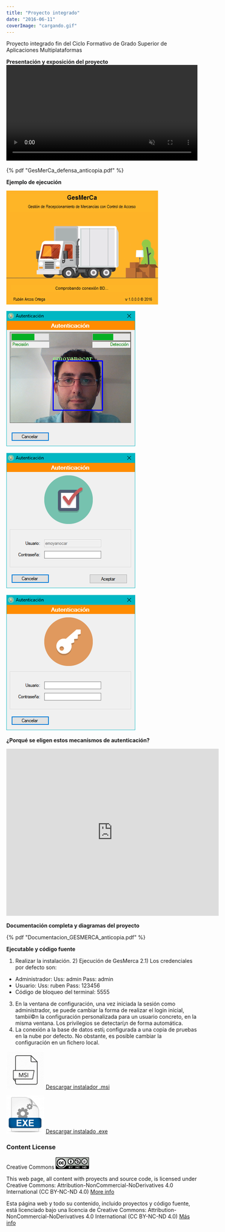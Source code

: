 ```yaml
---
title: "Proyecto integrado"
date: "2016-06-11"
coverImage: "cargando.gif"
---
```

Proyecto integrado fin del Ciclo Formativo de Grado Superior de Aplicaciones Multiplataformas

**Presentación y exposición del proyecto**
<video width="100%" muted controls>
    <source src="GesMerCa_defensa.mp4" type="video/mp4">
</video>

{% pdf "GesMerCa_defensa_anticopia.pdf" %}

**Ejemplo de ejecución**

![](Carga.png)

![](ID_Facial_OK.png)

![](ID_Facial_Desconocido.png)

![](Login.png)

**¿Porqué se eligen estos mecaní­smos de autenticación?**

<iframe src="https://www.youtube.com/embed/MFHeKRsQtGE" width="560" height="440" frameborder="0" allowfullscreen="allowfullscreen"></iframe>

**Documentación completa y diagramas del proyecto**

{% pdf "Documentacion_GESMERCA_anticopia.pdf" %}

**Ejecutable y código fuente**

1) Realizar la instalación. 2) Ejecución de GesMerca 2.1) Los credenciales por defecto son:
- Administrador:
    Uss: admin
    Pass: admin
- Usuario:
    Uss: ruben
    Pass: 123456
- Código de bloqueo del terminal: 5555

3) En la ventana de configuración, una vez iniciada la sesión como administrador, se puede cambiar la forma de realizar el login inicial, tambií©n la configuración personalizada para un usuario concreto, en la misma ventana. Los privilegios se detectarí¡n de forma automática.
4) La conexión a la base de datos estí¡ configurada a una copia de pruebas en la nube por defecto. No obstante, es posible cambiar la configuración en un fichero local.

[![](v-10-5121.png)](https://bitbucket.org/rubenarcos/gesmerca-c/downloads/GesMerCa.msi)
[Descargar instalador .msi](https://bitbucket.org/rubenarcos/gesmerca-c/downloads/GesMerCa.msi)

[![](icono_archivo_exe1.png)](https://bitbucket.org/rubenarcos/gesmerca-c/downloads/setup.exe)
[Descargar instalado .exe](https://bitbucket.org/rubenarcos/gesmerca-c/downloads/setup.exe)

### Content License

Creative Commons [![License: CC BY-NC-ND 4.0](88x311.png)](https://creativecommons.org/licenses/by-nc-nd/4.0/)

This web page, all content with proyects and source code, is licensed under Creative Commons: Attribution-NonCommercial-NoDerivatives 4.0 International (CC BY-NC-ND 4.0) [More info](https://creativecommons.org/licenses/by-nc-nd/4.0/)

Esta página web y todo su contenido, incluido proyectos y código fuente, está licenciado bajo una licencia de Creative Commons: Attribution-NonCommercial-NoDerivatives 4.0 International (CC BY-NC-ND 4.0) [Más info](https://creativecommons.org/licenses/by-nc-nd/4.0/deed.es)
